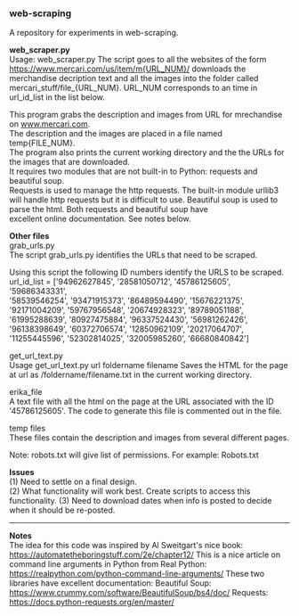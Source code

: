 ### web-scraping  
A repository for experiments in web-scraping.

**web_scraper.py**   
Usage:  web_scraper.py
The script goes to  all the websites of the form https://www.mercari.com/us/item/m{URL_NUM}/ downloads the merchandise
decription text and all the images into the folder called mercari_stuff/file_{URL_NUM}.   URL_NUM corresponds
to an time in url_id_list in the list below.

This program grabs the description and images from URL for mrechandise on www.mercari.com.   
The description and the images are placed in a file named temp{FILE_NUM}.      
The program also prints the current working directory and the the URLs for the images that are downloaded.   
It requires two modules that are not built-in to Python: requests and beautiful soup.    
Requests is used to manage the http requests. The built-in module urllib3 will handle http requests but it is difficult to use.   Beautiful soup is used to parse the html.  Both requests and beautiful soup have    
excellent online documentation.   See notes below.    

**Other files**   
grab_urls.py        
The script grab_urls.py identifies the URLs that need to be scraped.   

Using this script the following ID numbers identify the URLS to be scraped.   
url_id_list = ['94962627845', '28581050712', '45786125605', '59686343331', \
'58539546254', '93471915373', '86489594490', '15676221375', \
'92171004209', '59767956548', '20674928323', '89789051188', \
'61995288639', '80927475884', '96337524430', '56981262426', \
'96138398649', '60372706574', '12850962109', '20217064707', \
'11255445596', '52302814025', '32005985260', '66680840842']

get_url_text.py    
Usage get_url_text.py url foldername filename 
Saves the HTML for the page at url as /foldername/filename.txt in the current working directory.

erika_file    
A text file with all the html on the page at the URL associated with the ID '45786125605'.
The code to generate this file is commented out in the file.

temp files    
These files contain the description and images from several different pages.

Note:  robots.txt will give list of permissions.  For example: Robots.txt

**Issues**   
(1)  Need to settle on a final design.  
(2)  What functionality will work best.   Create scripts to access this functionality.
(3)  Need to download dates when info is posted to decide when it should be re-posted.

*********************************************************************************************
**Notes**   
The idea for this code was inspired by Al Sweitgart's nice book: https://automatetheboringstuff.com/2e/chapter12/
This is a nice article on command line arguments in Python from Real Python:
https://realpython.com/python-command-line-arguments/
These two libraries have excellent documentation:
Beautiful Soup:  https://www.crummy.com/software/BeautifulSoup/bs4/doc/
Requests:  https://docs.python-requests.org/en/master/